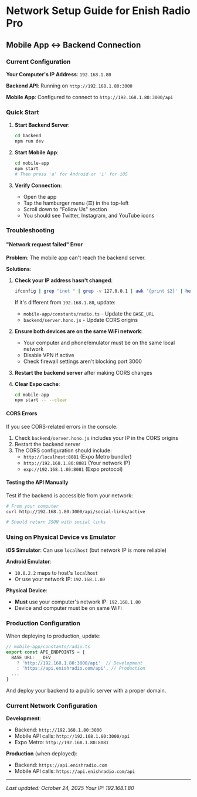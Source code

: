 # Network Setup Guide for Enish Radio Pro

## Mobile App ↔ Backend Connection

### Current Configuration

**Your Computer's IP Address**: `192.168.1.80`

**Backend API**: Running on `http://192.168.1.80:3000`

**Mobile App**: Configured to connect to `http://192.168.1.80:3000/api`

### Quick Start

1. **Start Backend Server**:
   ```bash
   cd backend
   npm run dev
   ```
   
2. **Start Mobile App**:
   ```bash
   cd mobile-app
   npm start
   # Then press 'a' for Android or 'i' for iOS
   ```

3. **Verify Connection**:
   - Open the app
   - Tap the hamburger menu (☰) in the top-left
   - Scroll down to "Follow Us" section
   - You should see Twitter, Instagram, and YouTube icons

### Troubleshooting

#### "Network request failed" Error

**Problem**: The mobile app can't reach the backend server.

**Solutions**:

1. **Check your IP address hasn't changed**:
   ```bash
   ifconfig | grep "inet " | grep -v 127.0.0.1 | awk '{print $2}' | head -1
   ```
   
   If it's different from `192.168.1.80`, update:
   - `mobile-app/constants/radio.ts` - Update the `BASE_URL`
   - `backend/server.hono.js` - Update CORS origins

2. **Ensure both devices are on the same WiFi network**:
   - Your computer and phone/emulator must be on the same local network
   - Disable VPN if active
   - Check firewall settings aren't blocking port 3000

3. **Restart the backend server** after making CORS changes

4. **Clear Expo cache**:
   ```bash
   cd mobile-app
   npm start -- --clear
   ```

#### CORS Errors

If you see CORS-related errors in the console:

1. Check `backend/server.hono.js` includes your IP in the CORS origins
2. Restart the backend server
3. The CORS configuration should include:
   - `http://localhost:8081` (Expo Metro bundler)
   - `http://192.168.1.80:8081` (Your network IP)
   - `exp://192.168.1.80:8081` (Expo protocol)

#### Testing the API Manually

Test if the backend is accessible from your network:

```bash
# From your computer
curl http://192.168.1.80:3000/api/social-links/active

# Should return JSON with social links
```

### Using on Physical Device vs Emulator

**iOS Simulator**: Can use `localhost` (but network IP is more reliable)

**Android Emulator**: 
- `10.0.2.2` maps to host's `localhost`
- Or use your network IP: `192.168.1.80`

**Physical Device**: 
- **Must** use your computer's network IP: `192.168.1.80`
- Device and computer must be on same WiFi

### Production Configuration

When deploying to production, update:

```typescript
// mobile-app/constants/radio.ts
export const API_ENDPOINTS = {
  BASE_URL: __DEV__ 
    ? 'http://192.168.1.80:3000/api'  // Development
    : 'https://api.enishradio.com/api', // Production
  ...
}
```

And deploy your backend to a public server with a proper domain.

### Current Network Configuration

**Development**:
- Backend: `http://192.168.1.80:3000`
- Mobile API calls: `http://192.168.1.80:3000/api`
- Expo Metro: `http://192.168.1.80:8081`

**Production** (when deployed):
- Backend: `https://api.enishradio.com`
- Mobile API calls: `https://api.enishradio.com/api`

---

*Last updated: October 24, 2025*
*Your IP: 192.168.1.80*
